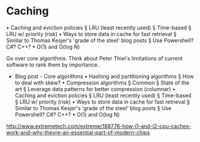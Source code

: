 # Caching


• Caching and eviction policies
   § LRU (least recently used)
   § Time-based
   § LRU w/ priority (risk)
• Ways to store data in cache for fast retrieval
   § Similar to Thomas Kesjer's 'grade of the steel' blog posts
      § Use Powershell? C#? C++?
• O(1) and O(log N)

Go over core algorithms. Think about Peter Thiel's limitations of current software to rank them by importance.

- Blog post - Core algorithms
   • Hashing and partitioning algorithms
      § How to deal with skew?
   • Compression algorithms
      § Common
      § State of the art
      § Leverage data patterns for better compression (columnar)
   • Caching and eviction policies
      § LRU (least recently used)
      § Time-based
      § LRU w/ priority (risk)
   • Ways to store data in cache for fast retrieval
      § Similar to Thomas Kesjer's 'grade of the steel' blog posts
         § Use Powershell? C#? C++?
   • O(1) and O(log N)


http://www.extremetech.com/extreme/188776-how-l1-and-l2-cpu-caches-work-and-why-theyre-an-essential-part-of-modern-chips